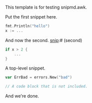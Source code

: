 This template is for testing snipmd.awk.

Put the first snippet here.

[snip]:# (first)
```go
fmt.Println("hello")
x := ...
```

And now the second.
[snip]:# (second)
```go
if x > 2 {
	...
}
```

A top-level snippet.

[snip]:# (top-level)
```go
var ErrBad = errors.New("bad")
```

```go
// A code block that is not included.
```

And we're done.
